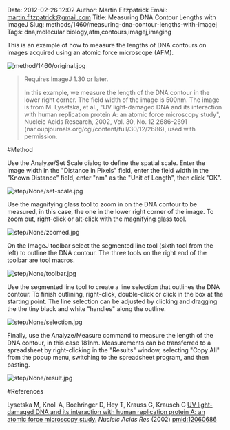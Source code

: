 Date: 2012-02-26 12:02
Author: Martin Fitzpatrick
Email: martin.fitzpatrick@gmail.com
Title: Measuring DNA Contour Lengths with ImageJ
Slug: methods/1460/measuring-dna-contour-lengths-with-imagej
Tags: dna,molecular biology,afm,contours,imagej,imaging

This is an example of how to measure the lengths of DNA contours on images acquired using an atomic force microscope (AFM). 


![method/1460/original.jpg](/static/images/method/1460/original.jpg)



>Requires ImageJ 1.30 or later. 
>
>In this example, we measure the length of the DNA contour in the lower right corner. The field width of the image is 500nm. The image is from M. Lysetska, et al., "UV light-damaged DNA and its interaction with human replication protein A: an atomic force microscopy study", Nucleic Acids Research, 2002, Vol. 30, No. 12 2686-2691 (nar.oupjournals.org/cgi/content/full/30/12/2686), used with permission. 




#Method

Use the Analyze/Set Scale dialog to define the spatial scale. Enter the image width in the "Distance in Pixels" field, enter the field width in the "Known Distance" field, enter "nm" as the "Unit of Length", then click "OK". 

![step/None/set-scale.jpg](/static/images/step/None/set-scale.jpg)



Use the magnifying glass tool to zoom in on the DNA contour to be measured, in this case, the one in the lower right corner of the image. To zoom out, right-click or alt-click with the magnifying glass tool. 

![step/None/zoomed.jpg](/static/images/step/None/zoomed.jpg)



On the ImageJ toolbar select the segmented line tool (sixth tool from the left) to outline the DNA contour. The three tools on the right end of the toolbar are tool macros. 

![step/None/toolbar.jpg](/static/images/step/None/toolbar.jpg)



Use the segmented line tool to create a line selection that outlines the DNA contour. To finish outlining, right-click, double-click or click in the box at the starting point. The line selection can be adjusted by clicking and dragging the the tiny black and white "handles" along the outline. 

![step/None/selection.jpg](/static/images/step/None/selection.jpg)



Finally, use the Analyze/Measure command to measure the length of the DNA contour, in this case 181nm. Measurements can be transferred to a spreadsheet by right-clicking in the "Results" window, selecting "Copy All" from the popup menu, switching to the spreadsheet program, and then pasting. 

![step/None/result.jpg](/static/images/step/None/result.jpg)





#References


Lysetska M, Knoll A, Boehringer D, Hey T, Krauss G, Krausch G [UV light-damaged DNA and its interaction with human replication protein A: an atomic force microscopy study.](http://www.ncbi.nlm.nih.gov/pubmed/12060686) _Nucleic Acids Res_ (2002)
[pmid:12060686](http://www.ncbi.nlm.nih.gov/pubmed/12060686)




